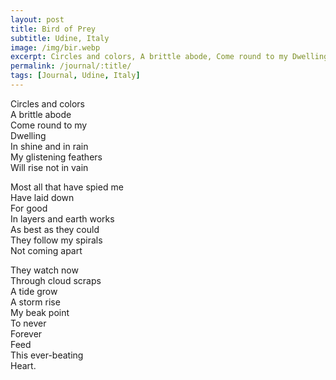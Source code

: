 ```yaml
---
layout: post
title: Bird of Prey
subtitle: Udine, Italy
image: /img/bir.webp
excerpt: Circles and colors, A brittle abode, Come round to my Dwelling ...
permalink: /journal/:title/
tags: [Journal, Udine, Italy]
---
```


Circles and colors  
A brittle abode  
Come round to my  
Dwelling  
In shine and in rain  
My glistening feathers  
Will rise not in vain

Most all that have spied me  
Have laid down  
For good  
In layers and earth works  
As best as they could  
They follow my spirals  
Not coming apart

They watch now  
Through cloud scraps  
A tide grow  
A storm rise  
My beak point  
To never  
Forever  
Feed  
This ever-beating  
Heart.
